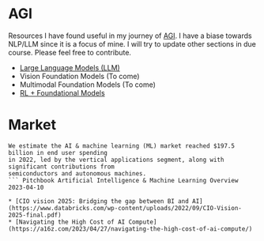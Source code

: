 # AGI

Resources I have found useful in my journey of [AGI](https://knowyourmeme.com/memes/shoggoth-with-smiley-face-artificial-intelligence). I have a biase towards NLP/LLM since it is a focus of mine. I will try to update other sections in due course. Please feel free to contribute. 


* [Large Language Models (LLM)](llm/README.md)
* Vision Foundation Models (To come)
* Multimodal Foundation Models (To come)
* [RL + Foundational Models](planning/README.md)



# Market

```
We estimate the AI & machine learning (ML) market reached $197.5 billion in end user spending
in 2022, led by the vertical applications segment, along with significant contributions from
semiconductors and autonomous machines. 
``` Pitchbook Artificial Intelligence & Machine Learning Overview 2023-04-10

* [CIO vision 2025: Bridging the gap between BI and AI](https://www.databricks.com/wp-content/uploads/2022/09/CIO-Vision-2025-final.pdf)
* [Navigating the High Cost of AI Compute](https://a16z.com/2023/04/27/navigating-the-high-cost-of-ai-compute/)
